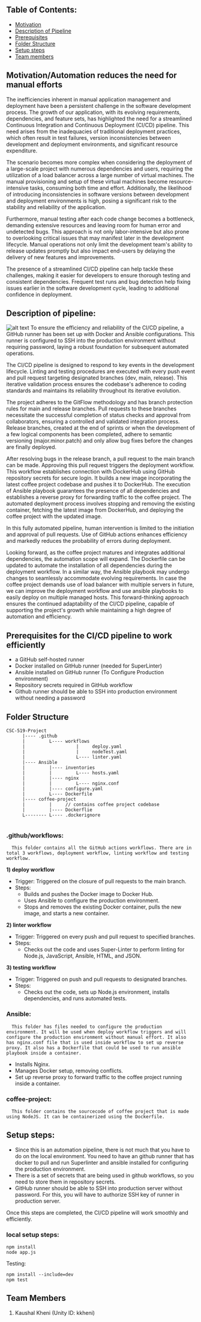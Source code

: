 ## Table of Contents:
* [Motivation](#motivation)
* [Description of Pipeline](#pipeline-description)
* [Prerequisites](#prerequisites)
* [Folder Structure](#folder-structure)
* [Setup steps](#setup)
* [Team members](team-members)

<a name="motivation"></a>
## Motivation/Automation reduces the need for manual efforts
The inefficiencies inherent in manual application management and deployment have been a persistent challenge in the software development process. The growth of our application, with its evolving requirements, dependencies, and feature sets, has highlighted the need for a streamlined Continuous Integration and Continuous Deployment (CI/CD) pipeline. This need arises from the inadequacies of traditional deployment practices, which often result in test failures, version inconsistencies between development and deployment environments, and significant resource expenditure.

The scenario becomes more complex when considering the deployment of a large-scale project with numerous dependencies and users, requiring the utilization of a load balancer across a large number of virtual machines. The manual provisioning and setup of these virtual machines become resource-intensive tasks, consuming both time and effort. Additionally, the likelihood of introducing inconsistencies in software versions between development and deployment environments is high, posing a significant risk to the stability and reliability of the application.

Furthermore, manual testing after each code change becomes a bottleneck, demanding extensive resources and leaving room for human error and undetected bugs. This approach is not only labor-intensive but also prone to overlooking critical issues that may manifest later in the development lifecycle. Manual operations not only limit the development team's ability to release updates promptly but also impact end-users by delaying the delivery of new features and improvements.

The presence of a streamlined CI/CD pipeline can help tackle these challenges, making it easier for developers to ensure thorough testing and consistent dependencies. Frequent test runs and bug detection help fixing issues earlier in the software development cycle, leading to additional confidence in deployment.

<a name="pipeline-description"></a>
## Description of pipeline:
![alt text](https://github.ncsu.edu/kkheni/CSC-519-Project/blob/dev/PROJECT_REPORT_PIPELINE.png)
To ensure the efficiency and reliability of the CI/CD pipeline, a GitHub runner has been set up with Docker and Ansible configurations. This runner is configured to SSH into the production environment without requiring password, laying a robust foundation for subsequent automated operations.

The CI/CD pipeline is designed to respond to key events in the development lifecycle. Linting and testing procedures are executed with every push event and pull request targeting designated branches (dev, main, release). This iterative validation process ensures the codebase's adherence to coding standards and maintains its reliability throughout its iterative evolution.

The project adheres to the GitFlow methodology and has branch protection rules for main and release branches. Pull requests to these branches necessitate the successful completion of status checks and approval from collaborators, ensuring a controlled and validated integration process. Release branches, created at the end of sprints or when the development of a few logical components has been completed, adhere to semantic versioning (major.minor.patch) and only allow bug fixes before the changes are finally deployed.

After resolving bugs in the release branch, a pull request to the main branch can be made. Approving this pull request triggers the deployment workflow. This workflow establishes connection with DockerHub using GitHub repository secrets for secure login. It builds a new image incorporating the latest coffee project codebase and pushes it to DockerHub. The execution of Ansible playbook guarantees the presence of all dependencies and establishes a reverse proxy for forwarding traffic to the coffee project. The automated deployment process involves stopping and removing the existing container, fetching the latest image from DockerHub, and deploying the coffee project with the updated image.

In this fully automated pipeline, human intervention is limited to the initiation and approval of pull requests. Use of GitHub actions enhances efficiency and markedly reduces the probability of errors during deployment.

Looking forward, as the coffee project matures and integrates additional dependencies, the automation scope will expand. The Dockerfile can be updated to automate the installation of all dependencies during the deployment workflow. In a similar way, the Ansible playbook may undergo changes to seamlessly accommodate evolving requirements. In case the coffee project demands use of load balancer with multiple servers in future, we can improve the deployment workflow and use ansible playbooks to easily deploy on multiple managed hosts. This forward-thinking approach ensures the continued adaptability of the CI/CD pipeline, capable of supporting the project's growth while maintaining a high degree of automation and efficiency.

<a name="prerequisites"></a>
## Prerequisites for the CI/CD pipeline to work efficiently
* a GitHub self-hosted runner
* Docker installed on GitHub runner (needed for SuperLinter)
* Ansible installed on GitHub runner (To Configure Production environment)
* Repository secrets required in GitHub workflow
* Github runner should be able to SSH into production environment without needing a password

<a name="folder-structure"></a>
## Folder Structure
```
CSC-519-Project
      |---- .github
      |         L---- workflows
      |                   |     deploy.yaml
      |                   |     nodeTest.yaml
      |                   L---- linter.yaml
      |---- Ansible
      |         |---- inventories
      |         |         L---- hosts.yaml    
      |         |---- nginx
      |         |         L---- nginx.conf
      |         |---- configure.yaml
      |         L---- Dockerfile
      |---- coffee-project
      |         |     // contains coffee project codebase
      |         |---- Dockerflie  
      L-------- L---- .dockerignore
      
```

### .github/workflows:
      This folder contains all the GitHub actions workflows. There are in total 3 workflows, deployment workflow, linting workflow and testing workflow.
<b>1) deploy workflow</b>
* Trigger: Triggered on the closure of pull requests to the main branch. 
* Steps: 
   * Builds and pushes the Docker image to Docker Hub. 
   * Uses Ansible to configure the production environment. 
   * Stops and removes the existing Docker container, pulls the new image, and starts a new container. 

<b>2) linter workflow</b>
* Trigger: Triggered on every push and pull request to specified branches. 
* Steps: 
   * Checks out the code and uses Super-Linter to perform linting for Node.js, JavaScript, Ansible, HTML, and JSON. 

<b>3) testing workflow</b>
* Trigger: Triggered on push and pull requests to designated branches.
* Steps: 
   * Checks out the code, sets up Node.js environment, installs dependencies, and runs automated tests. 

### Ansible:
      This folder has files needed to configure the production environment. It will be used when deploy workflow triggers and will configure the production environment without manual effort. It also has nginx.conf file that is used inside workflow to set up reverse proxy. It also has a Dockerfile that could be used to run ansible playbook inside a container.
* Installs Nginx.
* Manages Docker setup, removing conflicts.
* Set up reverse proxy to forward traffic to the coffee project running inside a container.

### coffee-project:
      This folder contains the sourcecode of coffee project that is made using NodeJS. It can be containerized using the Dockerfile.

<a name="setup"></a>
## Setup steps:
- Since this is an automation pipeline, there is not much that you have to do on the local environment. You need to have an github runner that has docker to pull and run Superlinter and ansible installed for configuring the production environment.
- There is a set of secrets that are being used in github workflows, so you need to store them in repository secrets.
- GitHub runner should be able to SSH into production server without password. For this, you will have to authorize SSH key of runner in production server.

Once this steps are completed, the CI/CD pipeline will work smoothly and efficiently.

### local setup steps:

```
npm install
node app.js
```

Testing:
```
npm install --include=dev
npm test
```

<a name="team-members"></a>
## Team Members

1) Kaushal Kheni (Unity ID: kkheni)
